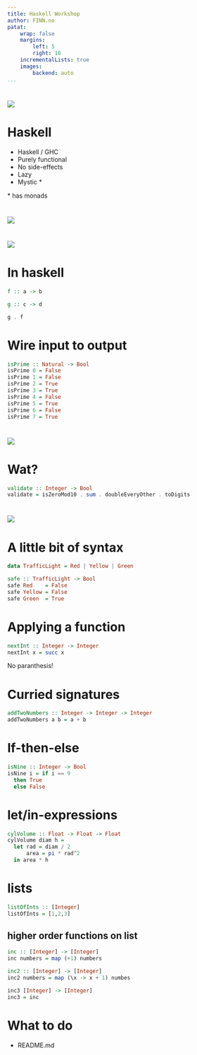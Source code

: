 ```yaml
---
title: Haskell Workshop
author: FINN.no
patat:
    wrap: false
    margins:
        left: 5
        right: 10
    incrementalLists: true
    images:
        backend: auto
...
```


# 

![](/Users/sjumilli//haskell/haskell-workshop/presentation/images/haskell-workshop.png)

# Haskell

* Haskell / GHC
* Purely functional
* No side-effects
* Lazy
* Mystic \*

\* has monads


# 


![](/Users/sjumilli//haskell/haskell-workshop/presentation/images/functions.png)


# 


![](/Users/sjumilli//haskell/haskell-workshop/presentation/images/functions2.png)


# In haskell

```haskell
f :: a -> b

g :: c -> d

g . f
```


# Wire input to output

```haskell
isPrime :: Natural -> Bool
isPrime 0 = False
isPrime 1 = False
isPrime 2 = True
isPrime 3 = True
isPrime 4 = False
isPrime 5 = True
isPrime 6 = False
isPrime 7 = True
```


#

![](/Users/sjumilli//haskell/haskell-workshop/presentation/images/fp-oo.png)


# Wat?

```haskell
validate :: Integer -> Bool
validate = isZeroMod10 . sum . doubleEveryOther . toDigits
```

#

![](/Users/sjumilli//haskell/haskell-workshop/presentation/images/robot.png)


# A little bit of syntax

```haskell
data TrafficLight = Red | Yellow | Green

safe :: TrafficLight -> Bool
safe Red    = False
safe Yellow = False
safe Green  = True
```

# Applying a function

```haskell
nextInt :: Integer -> Integer
nextInt x = succ x
```

No paranthesis!

# Curried signatures

```haskell
addTwoNumbers :: Integer -> Integer -> Integer
addTwoNumbers a b = a + b
```

# If-then-else

```haskell
isNine :: Integer -> Bool
isNine i = if i == 9
  then True
  else False
```

# let/in-expressions

```haskell
cylVolume :: Float -> Float -> Float
cylVolume diam h =
  let rad = diam / 2
      area = pi * rad^2
  in area * h
```

# lists

```haskell
listOfInts :: [Integer]
listOfInts = [1,2,3]
```

## higher order functions on list

```haskell
inc :: [Integer] -> [Integer]
inc numbers = map (+1) numbers

inc2 :: [Integer] -> [Integer]
inc2 numbers = map (\x -> x + 1) numbes

inc3 [Integer] -> [Integer]
inc3 = inc
```

# What to do

- README.md